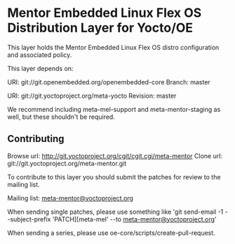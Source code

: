 Mentor Embedded Linux Flex OS Distribution Layer for Yocto/OE
=====================================================

This layer holds the Mentor Embedded Linux Flex OS distro configuration and
associated policy.

This layer depends on:

URI: git://git.openembedded.org/openembedded-core
Branch: master

URI: git://git.yoctoproject.org/meta-yocto
Revision: master

We recommend including meta-mel-support and meta-mentor-staging as well, but
these shouldn't be required.


Contributing
------------

Browse url: http://git.yoctoproject.org/cgit/cgit.cgi/meta-mentor
Clone url: git://git.yoctoproject.org/meta-mentor.git

To contribute to this layer you should submit the patches for review to the
mailing list.

Mailing list: meta-mentor@yoctoproject.org

When sending single patches, please use something like
'git send-email -1 --subject-prefix 'PATCH][meta-mel' --to meta-mentor@yoctoproject.org'

When sending a series, please use oe-core/scripts/create-pull-request.
